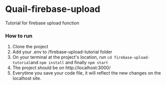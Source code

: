 # Quail-firebase-upload
Tutorial for firebase upload function

### How to run
1. Clone the project
2. Add your .env to /firebase-upload-tutorial folder
2. On your terminal at the project's location, run 
`cd firebase-upload-tutorial`and `npm install` and finally
`npm start`
3. The project should be on http://localhost:3000/
4. Everytime you save your code file, it will reflect the new changes on the localhost site. 


